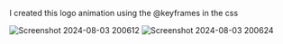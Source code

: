 I created this logo animation using the @keyframes in the css




![Screenshot 2024-08-03 200612](https://github.com/user-attachments/assets/af6f8cfb-7f7a-4c41-872c-ff5947e3136e)
![Screenshot 2024-08-03 200624](https://github.com/user-attachments/assets/f0f9aad5-1524-40b6-b38a-e9522b2fa743)

